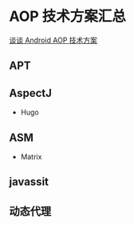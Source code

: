 # AOP 技术方案汇总

[谈谈 Android AOP 技术方案](https://juejin.im/post/5deee716e51d4557fe5945c4)

## APT

## AspectJ

* Hugo

## ASM

* Matrix

## javassit

## 动态代理
